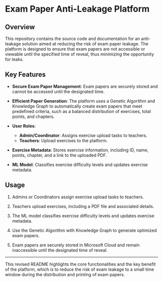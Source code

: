 # Exam Paper Anti-Leakage Platform

## Overview

This repository contains the source code and documentation for an anti-leakage solution aimed at reducing the risk of exam paper leakage. The platform is designed to ensure that exam papers are not accessible or viewable until the specified time of reveal, thus minimizing the opportunity for leaks.

## Key Features

- **Secure Exam Paper Management**: Exam papers are securely stored and cannot be accessed until the designated time.

- **Efficient Paper Generation**: The platform uses a Genetic Algorithm and Knowledge Graph to automatically create exam papers that meet predefined criteria, such as a balanced distribution of exercises, total points, and chapters.

- **User Roles**:
  - **Admin/Coordinator**: Assigns exercise upload tasks to teachers.
  - **Teachers**: Upload exercises to the platform.

- **Exercise Metadata**: Stores exercise information, including ID, name, points, chapter, and a link to the uploaded PDF.

- **ML Model**: Classifies exercise difficulty levels and updates exercise metadata.

## Usage

1. Admins or Coordinators assign exercise upload tasks to teachers.

2. Teachers upload exercises, including a PDF file and associated details.

3. The ML model classifies exercise difficulty levels and updates exercise metadata.

4. Use the Genetic Algorithm with Knowledge Graph to generate optimized exam papers.

5. Exam papers are securely stored in Microsoft Cloud and remain inaccessible until the designated time of reveal.


---

This revised README highlights the core functionalities and the key benefit of the platform, which is to reduce the risk of exam leakage to a small time window during the distribution and printing of exam papers.
